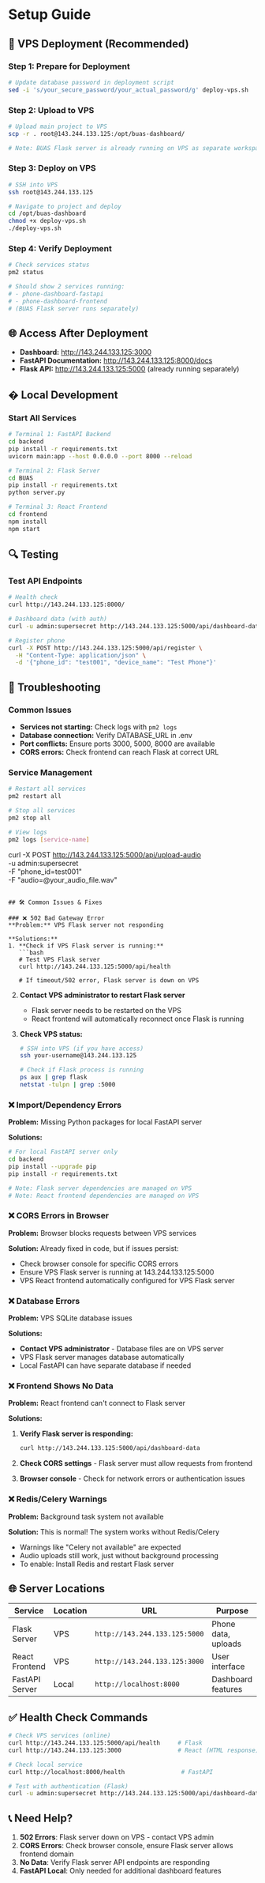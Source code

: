 # Setup Guide

## 🚀 VPS Deployment (Recommended)

### Step 1: Prepare for Deployment
```bash
# Update database password in deployment script
sed -i 's/your_secure_password/your_actual_password/g' deploy-vps.sh
```

### Step 2: Upload to VPS
```bash
# Upload main project to VPS
scp -r . root@143.244.133.125:/opt/buas-dashboard/

# Note: BUAS Flask server is already running on VPS as separate workspace
```

### Step 3: Deploy on VPS
```bash
# SSH into VPS
ssh root@143.244.133.125

# Navigate to project and deploy
cd /opt/buas-dashboard
chmod +x deploy-vps.sh
./deploy-vps.sh
```

### Step 4: Verify Deployment
```bash
# Check services status
pm2 status

# Should show 2 services running:
# - phone-dashboard-fastapi
# - phone-dashboard-frontend  
# (BUAS Flask server runs separately)
```

## 🌐 Access After Deployment

- **Dashboard:** http://143.244.133.125:3000
- **FastAPI Documentation:** http://143.244.133.125:8000/docs
- **Flask API:** http://143.244.133.125:5000 (already running separately)

## �️ Local Development

### Start All Services
```bash
# Terminal 1: FastAPI Backend
cd backend
pip install -r requirements.txt
uvicorn main:app --host 0.0.0.0 --port 8000 --reload

# Terminal 2: Flask Server
cd BUAS
pip install -r requirements.txt
python server.py

# Terminal 3: React Frontend
cd frontend
npm install
npm start
```

## 🔍 Testing

### Test API Endpoints
```bash
# Health check
curl http://143.244.133.125:8000/

# Dashboard data (with auth)
curl -u admin:supersecret http://143.244.133.125:5000/api/dashboard-data

# Register phone
curl -X POST http://143.244.133.125:5000/api/register \
  -H "Content-Type: application/json" \
  -d '{"phone_id": "test001", "device_name": "Test Phone"}'
```

## 🔧 Troubleshooting

### Common Issues
- **Services not starting:** Check logs with `pm2 logs`
- **Database connection:** Verify DATABASE_URL in .env
- **Port conflicts:** Ensure ports 3000, 5000, 8000 are available
- **CORS errors:** Check frontend can reach Flask at correct URL

### Service Management
```bash
# Restart all services
pm2 restart all

# Stop all services
pm2 stop all

# View logs
pm2 logs [service-name]
```
curl -X POST http://143.244.133.125:5000/api/upload-audio \
  -u admin:supersecret \
  -F "phone_id=test001" \
  -F "audio=@your_audio_file.wav"
```

## 🛠️ Common Issues & Fixes

### ❌ 502 Bad Gateway Error
**Problem:** VPS Flask server not responding

**Solutions:**
1. **Check if VPS Flask server is running:**
   ```bash
   # Test VPS Flask server
   curl http://143.244.133.125:5000/api/health
   
   # If timeout/502 error, Flask server is down on VPS
   ```

2. **Contact VPS administrator to restart Flask server**
   - Flask server needs to be restarted on the VPS
   - React frontend will automatically reconnect once Flask is running

3. **Check VPS status:**
   ```bash
   # SSH into VPS (if you have access)
   ssh your-username@143.244.133.125
   
   # Check if Flask process is running
   ps aux | grep flask
   netstat -tulpn | grep :5000
   ```

### ❌ Import/Dependency Errors
**Problem:** Missing Python packages for local FastAPI server

**Solutions:**
```bash
# For local FastAPI server only
cd backend
pip install --upgrade pip
pip install -r requirements.txt

# Note: Flask server dependencies are managed on VPS
# Note: React frontend dependencies are managed on VPS
```

### ❌ CORS Errors in Browser
**Problem:** Browser blocks requests between VPS services

**Solution:** Already fixed in code, but if issues persist:
- Check browser console for specific CORS errors
- Ensure VPS Flask server is running at 143.244.133.125:5000
- VPS React frontend automatically configured for VPS Flask server

### ❌ Database Errors
**Problem:** VPS SQLite database issues

**Solutions:**
- **Contact VPS administrator** - Database files are on VPS server
- VPS Flask server manages database automatically
- Local FastAPI can have separate database if needed

### ❌ Frontend Shows No Data
**Problem:** React frontend can't connect to Flask server

**Solutions:**
1. **Verify Flask server is responding:**
   ```bash
   curl http://143.244.133.125:5000/api/dashboard-data
   ```

2. **Check CORS settings** - Flask server must allow requests from frontend

3. **Browser console** - Check for network errors or authentication issues

### ❌ Redis/Celery Warnings
**Problem:** Background task system not available

**Solution:** This is normal! The system works without Redis/Celery
- Warnings like "Celery not available" are expected
- Audio uploads still work, just without background processing
- To enable: Install Redis and restart Flask server

## 🌐 Server Locations

| Service | Location | URL | Purpose |
|---------|----------|-----|---------|
| Flask Server | VPS | `http://143.244.133.125:5000` | Phone data, uploads |
| React Frontend | VPS | `http://143.244.133.125:3000` | User interface |
| FastAPI Server | Local | `http://localhost:8000` | Dashboard features |

## ✅ Health Check Commands

```bash
# Check VPS services (online)
curl http://143.244.133.125:5000/api/health     # Flask
curl http://143.244.133.125:3000                # React (HTML response)

# Check local service  
curl http://localhost:8000/health                # FastAPI

# Test with authentication (Flask)
curl -u admin:supersecret http://143.244.133.125:5000/api/dashboard-data
```

## 📞 Need Help?

1. **502 Errors**: Flask server down on VPS - contact VPS admin
2. **CORS Errors**: Check browser console, ensure Flask server allows frontend domain
3. **No Data**: Verify Flask server API endpoints are responding
4. **FastAPI Local**: Only needed for additional dashboard features
